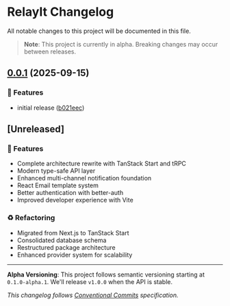 # RelayIt Changelog

All notable changes to this project will be documented in this file.

> **Note**: This project is currently in alpha. Breaking changes may occur between releases.

## [0.0.1](https://github.com/ted-too/relayit/compare/v0.0.0...v0.0.1) (2025-09-15)

### 🚀 Features

* initial release ([b021eec](https://github.com/ted-too/relayit/commit/b021eec7abac04c741500061b5bc1e1aaf24d7c0))

## [Unreleased]

### 🚀 Features
- Complete architecture rewrite with TanStack Start and tRPC
- Modern type-safe API layer
- Enhanced multi-channel notification foundation
- React Email template system
- Better authentication with better-auth
- Improved developer experience with Vite

### ♻️ Refactoring
- Migrated from Next.js to TanStack Start
- Consolidated database schema
- Restructured package architecture
- Enhanced provider system for scalability

---

**Alpha Versioning**: This project follows semantic versioning starting at `0.1.0-alpha.1`. We'll release `v1.0.0` when the API is stable.

*This changelog follows [Conventional Commits](https://conventionalcommits.org/) specification.*
